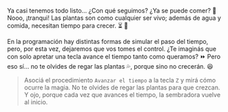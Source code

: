 <gs-attire attire-url="https://raw.githubusercontent.com/MumukiProject/mumuki-guia-gobstones-eventos-kids/master/assets/attires/config_1552685468604.json"></gs-attire> 

Ya casi tenemos todo listo… ¿Con qué seguimos? ¿Ya se puede comer? :grimacing: Nooo, ¡tranqui! Las plantas son como cualquier ser vivo; además de agua y comida, necesitan tiempo para crecer. :hourglass_flowing_sand: :seedling:
 
En la programación hay distintas formas de simular el paso del tiempo, pero, por esta vez, dejaremos que vos tomes el control. ¿Te imaginás que con solo apretar una tecla avance el tiempo tanto como queramos? :fast_forward: Pero eso sí… no te olvides de regar las plantas :sweat_drops:, porque sino no crecerán. :satisfied:

> Asociá el procedimiento `Avanzar el tiempo` a la tecla `Z` y mirá cómo ocurre la magia. No te olvides de regar las plantas para que crezcan. Y ojo, porque cada vez que avances el tiempo, la sembradora vuelve al inicio. 